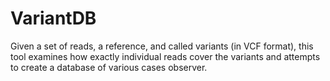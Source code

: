 # VariantDB
Given a set of reads, a reference, and called variants (in VCF format), this tool examines how exactly individual reads cover the variants and attempts to create a database of various cases observer.
